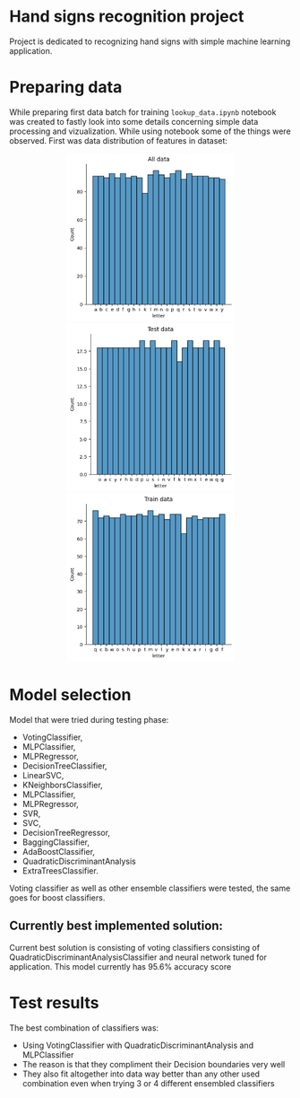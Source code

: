 # Hand signs recognition project
Project is dedicated to recognizing hand signs with simple machine learning application.

# Preparing data
While preparing first data batch for training `lookup_data.ipynb` notebook was created to fastly look into some details concerning simple data processing and vizualization. While using notebook some of the things were observed. First was data distribution of features in dataset:
<p align="center">
<img src="imgs/data_distribution.png" alt="Distribution of features" style="height: 300px; width:300px;"/>
<img src="imgs/test_data_distribution.png" alt="Distribution of features in test dataset" style="height: 300px; width:300px;"/>
<img src="imgs/train_data_distribution.png" alt="Distribution of features in test dataset" style="height: 300px; width:300px;"/>
</p>

# Model selection
Model that were tried during testing phase:
- VotingClassifier,
- MLPClassifier, 
- MLPRegressor, 
- DecisionTreeClassifier,
- LinearSVC,
- KNeighborsClassifier,
- MLPClassifier,
- MLPRegressor,
- SVR,
- SVC,
- DecisionTreeRegressor,
- BaggingClassifier,
- AdaBoostClassifier,
- QuadraticDiscriminantAnalysis
- ExtraTreesClassifier.

Voting classifier as well as other ensemble classifiers were tested, the same goes for boost classifiers.

## Currently best implemented solution:
Current best solution is consisting of voting classifiers consisting of QuadraticDiscriminantAnalysisClassifier and neural network tuned for application. This model currently has 95.6% accuracy score

# Test results
The best combination of classifiers was:
- Using VotingClassifier with QuadraticDiscriminantAnalysis and MLPClassifier
- The reason is that they compliment their Decision boundaries very well
- They also fit altogether into data way better than any other used combination even when trying 3 or 4 different ensembled classifiers

